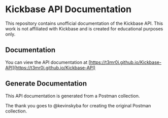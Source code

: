 # Kickbase API Documentation

This repository contains unofficial documentation of the Kickbase API. This work is not affiliated with Kickbase and is created for educational purposes only.

## Documentation

You can view the API documentation at [https://t3mr0i.github.io/Kickbase-API](https://t3mr0i.github.io/Kickbase-API)

## Generate Documentation

This API documentation is generated from a Postman collection. 

The thank you goes to @kevinskyba for creating the original Postman collection.

